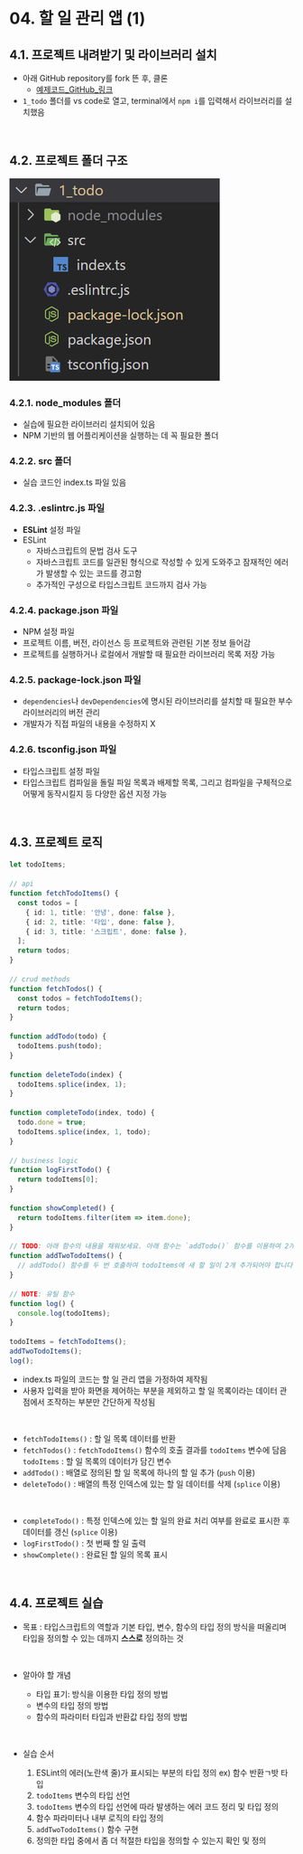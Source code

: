 # 04. 할 일 관리 앱 (1)

## 4.1. 프로젝트 내려받기 및 라이브러리 설치

- 아래 GitHub repository를 fork 뜬 후, 클론
  - [예제코드_GitHub_링크](https://github.com/joshua1988/learn-typescript)
- `1_todo` 폴더를 vs code로 열고, terminal에서 `npm i`를 입력해서 라이브러리를 설치했음

<br>

## 4.2. 프로젝트 폴더 구조

![폴더_구조_이미지](./image/todo_list_folder_structure.png)

### 4.2.1. node_modules 폴더

- 실습에 필요한 라이브러리 설치되어 있음
- NPM 기반의 웹 어플리케이션을 실행하는 데 꼭 필요한 폴더

### 4.2.2. src 폴더

- 실습 코드인 index.ts 파일 있음

### 4.2.3. .eslintrc.js 파일

- **ESLint** 설정 파일
- ESLint
  - 자바스크립트의 문법 검사 도구
  - 자바스크립트 코드를 일관된 형식으로 작성할 수 있게 도와주고 잠재적인 에러가 발생할 수 있는 코드를 경고함
  - 추가적인 구성으로 타입스크립트 코드까지 검사 가능

### 4.2.4. package.json 파일

- NPM 설정 파일
- 프로젝트 이름, 버전, 라이선스 등 프로젝트와 관련된 기본 정보 들어감
- 프로젝트를 실행하거나 로컬에서 개발할 때 필요한 라이브러리 목록 저장 가능

### 4.2.5. package-lock.json 파일

- `dependencies`나 `devDependencies`에 명시된 라이브러리를 설치할 때 필요한 부수 라이브러리의 버전 관리
- 개발자가 직접 파일의 내용을 수정하지 X

### 4.2.6. tsconfig.json 파일

- 타입스크립트 설정 파일
- 타입스크립트 컴파일을 돌릴 파일 목록과 배제할 목록, 그리고 컴파일을 구체적으로 어떻게 동작시킬지 등 다양한 옵션 지정 가능

<br>

## 4.3. 프로젝트 로직

```typescript
let todoItems;

// api
function fetchTodoItems() {
  const todos = [
    { id: 1, title: '안녕', done: false },
    { id: 2, title: '타입', done: false },
    { id: 3, title: '스크립트', done: false },
  ];
  return todos;
}

// crud methods
function fetchTodos() {
  const todos = fetchTodoItems();
  return todos;
}

function addTodo(todo) {
  todoItems.push(todo);
}

function deleteTodo(index) {
  todoItems.splice(index, 1);
}

function completeTodo(index, todo) {
  todo.done = true;
  todoItems.splice(index, 1, todo);
}

// business logic
function logFirstTodo() {
  return todoItems[0];
}

function showCompleted() {
  return todoItems.filter(item => item.done);
}

// TODO: 아래 함수의 내용을 채워보세요. 아래 함수는 `addTodo()` 함수를 이용하여 2개의 새 할 일을 추가하는 함수입니다.
function addTwoTodoItems() {
  // addTodo() 함수를 두 번 호출하여 todoItems에 새 할 일이 2개 추가되어야 합니다.
}

// NOTE: 유틸 함수
function log() {
  console.log(todoItems);
}

todoItems = fetchTodoItems();
addTwoTodoItems();
log();

```

- index.ts 파일의 코드는 할 일 관리 앱을 가정하여 제작됨
- 사용자 입력을 받아 화면을 제어하는 부분을 제외하고 할 일 목록이라는 데이터 관점에서 조작하는 부분만 간단하게 작성됨

<br>

- `fetchTodoItems()` : 할 일 목록 데이터를 반환
- `fetchTodos()` : `fetchTodoItems()` 함수의 호출 결과를 `todoItems` 변수에 담음
`todoItems` :  할 일 목록의 데이터가 담긴 변수
- `addTodo()` : 배열로 정의된 할 일 목록에 하나의 할 일 추가 (`push` 이용)
- `deleteTodo()` : 배열의 특정 인덱스에 있는 할 일 데이터를 삭제 (`splice` 이용)

<br>

- `completeTodo()` : 특정 인덱스에 있는 할 일의 완료 처리 여부를 완료로 표시한 후 데이터를 갱신 (`splice` 이용)
- `logFirstTodo()` : 첫 번째 할 일 출력
- `showComplete()` : 완료된 할 일의 목록 표시

<br>

## 4.4. 프로젝트 실습

- 목표 : 타입스크립트의 역할과 기본 타입, 변수, 함수의 타입 정의 방식을 떠올리며 타입을 정의할 수 있는 데까지 **스스로** 정의하는 것

<br>

- 알아야 할 개념

  - 타입 표기: 방식을 이용한 타입 정의 방법
  - 변수의 타입 정의 방법
  - 함수의 파라미터 타입과 반환값 타입 정의 방법

<br>

- 실습 순서

  1. ESLint의 에러(노란색 줄)가 표시되는 부분의 타입 정의 ex) 함수 반환ㄱ밧 타입
  2. `todoItems` 변수의 타입 선언
  3. `todoItems` 변수의 타입 선언에 따라 발생하는 에러 코드 정리 및 타입 정의
  4. 함수 파라미터나 내부 로직의 타입 정의
  5. `addTwoTodoItems()` 함수 구현
  6. 정의한 타입 중에서 좀 더 적절한 타입을 정의할 수 있는지 확인 및 정의
